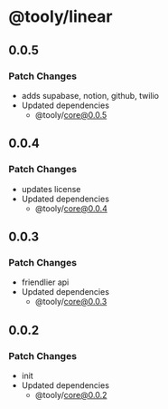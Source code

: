 # @tooly/linear

## 0.0.5

### Patch Changes

- adds supabase, notion, github, twilio
- Updated dependencies
  - @tooly/core@0.0.5

## 0.0.4

### Patch Changes

- updates license
- Updated dependencies
  - @tooly/core@0.0.4

## 0.0.3

### Patch Changes

- friendlier api
- Updated dependencies
  - @tooly/core@0.0.3

## 0.0.2

### Patch Changes

- init
- Updated dependencies
  - @tooly/core@0.0.2
